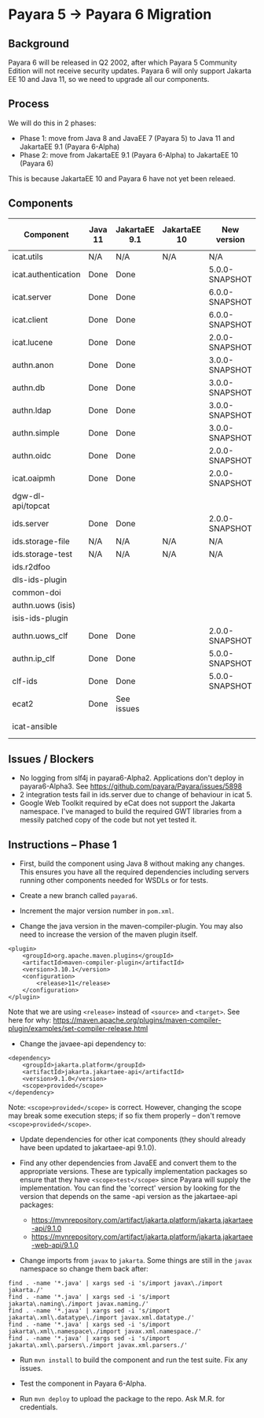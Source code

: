 # Payara 5 -> Payara 6 Migration

## Background

Payara 6 will be released in Q2 2002, after which Payara 5 Community Edition will not receive security updates. Payara 6 will only support Jakarta EE 10 and Java 11, so we need to upgrade all our components.

## Process

We will do this in 2 phases:
 - Phase 1: move from Java 8 and JavaEE 7 (Payara 5) to Java 11 and JakartaEE 9.1 (Payara 6-Alpha)
 - Phase 2: move from JakartaEE 9.1 (Payara 6-Alpha) to JakartaEE 10 (Payara 6)

This is because JakartaEE 10 and Payara 6 have not yet been releaed.

## Components

Component           | Java 11 | JakartaEE 9.1 | JakartaEE 10 | New version    | Assigned to | Check for `python`
---                 | ---     | ---           | ---          | ---            | ---         | ---
icat.utils          | N/A     | N/A           | N/A          | N/A            |             | [PR](https://github.com/icatproject/icat.utils/pull/21)
icat.authentication | Done    | Done          |              | 5.0.0-SNAPSHOT | AK          | N/A
icat.server         | Done    | Done          |              | 6.0.0-SNAPSHOT | AK          | [PR](https://github.com/icatproject/icat.server/pull/300)
icat.client         | Done    | Done          |              | 6.0.0-SNAPSHOT | AK          | N/A
icat.lucene         | Done    | Done          |              | 2.0.0-SNAPSHOT | AK          | [PR](https://github.com/icatproject/icat.lucene/pull/33)
authn.anon          | Done    | Done          |              | 3.0.0-SNAPSHOT | AK          | [PR](https://github.com/icatproject/authn.anon/pull/13)
authn.db            | Done    | Done          |              | 3.0.0-SNAPSHOT | AK          | [PR](https://github.com/icatproject/authn.db/pull/12)
authn.ldap          | Done    | Done          |              | 3.0.0-SNAPSHOT | AK          | [PR](https://github.com/icatproject/authn.ldap/pull/15)
authn.simple        | Done    | Done          |              | 3.0.0-SNAPSHOT | AK          | [PR](https://github.com/icatproject/authn.simple/pull/9)
authn.oidc          | Done    | Done          |              | 2.0.0-SNAPSHOT | VB          | [PR](https://github.com/icatproject/authn.oidc/pull/5)
icat.oaipmh         | Done    | Done          |              | 2.0.0-SNAPSHOT | VB          | [PR](https://github.com/icatproject/icat.oaipmh/pull/24)
dgw-dl-api/topcat   |         |               |              |                | VB          | [PR](https://github.com/ral-facilities/datagateway-download-api/pull/19)
ids.server          | Done    | Done          |              | 2.0.0-SNAPSHOT | AK          | [PR](https://github.com/icatproject/ids.server/pull/128)
ids.storage-file    | N/A     | N/A           | N/A          | N/A            |             | [PR](https://github.com/icatproject/ids.storage_file/pull/9)
ids.storage-test    | N/A     | N/A           | N/A          | N/A            |             | [PR](https://github.com/icatproject/ids.storage_test/pull/5)
ids.r2dfoo          |         |               |              |                | VB          | 
dls-ids-plugin      |         |               |              |                |             | 
common-doi          |         |               |              |                | ISIS?       | 
authn.uows (isis)   |         |               |              |                | ISIS?       | 
isis-ids-plugin     |         |               |              |                | ISIS?       | 
authn.uows_clf      | Done    | Done          |              | 2.0.0-SNAPSHOT | AK          | 
authn.ip_clf        | Done    | Done          |              | 5.0.0-SNAPSHOT | AK          | 
clf-ids             | Done    | Done          |              | 5.0.0-SNAPSHOT | AK          | 
ecat2               | Done    | See issues    |              |                | AK          | 
icat-ansible        |         |               |              |                | MR - in progress | 

## Issues / Blockers

 - No logging from slf4j in payara6-Alpha2. Applications don't deploy in payara6-Alpha3. See https://github.com/payara/Payara/issues/5898
 - 2 integration tests fail in ids.server due to change of behaviour in icat 5.
 - Google Web Toolkit required by eCat does not support the Jakarta namespace. I've managed to build the required GWT libraries from a messily patched copy of the code but not yet tested it.

## Instructions – Phase 1 

 - First, build the component using Java 8 without making any changes. This ensures you have all the required dependencies including servers running other components needed for WSDLs or for tests.

 - Create a new branch called `payara6`.

 - Increment the major version number in `pom.xml`.

 - Change the java version in the maven-compiler-plugin. You may also need to increase the version of the maven plugin itself.
```
<plugin>
    <groupId>org.apache.maven.plugins</groupId>
    <artifactId>maven-compiler-plugin</artifactId>
    <version>3.10.1</version>
    <configuration>
        <release>11</release>
    </configuration>
</plugin>
```
Note that we are using `<release>` instead of `<source>` and `<target>`. See here for why: https://maven.apache.org/plugins/maven-compiler-plugin/examples/set-compiler-release.html 

 - Change the javaee-api dependency to:
```
<dependency> 
    <groupId>jakarta.platform</groupId> 
    <artifactId>jakarta.jakartaee-api</artifactId> 
    <version>9.1.0</version> 
    <scope>provided</scope> 
</dependency> 
```
Note: `<scope>provided</scope>` is correct. However, changing the scope may break some execution steps; if so fix them properly – don't remove `<scope>provided</scope>`.

 - Update dependencies for other icat components (they should already have been updated to jakartaee-api 9.1.0).

 - Find any other dependencies from JavaEE and convert them to the appropriate versions. These are typically implementation packages so ensure that they have `<scope>test</scope>` since Payara will supply the implementation. You can find the 'correct' version by looking for the version that depends on the same -api version as the jakartaee-api packages:
   - https://mvnrepository.com/artifact/jakarta.platform/jakarta.jakartaee-api/9.1.0 
   - https://mvnrepository.com/artifact/jakarta.platform/jakarta.jakartaee-web-api/9.1.0 

 - Change imports from `javax` to `jakarta`. Some things are still in the `javax` namespace so change them back after:
```
find . -name '*.java' | xargs sed -i 's/import javax\./import jakarta./'
find . -name '*.java' | xargs sed -i 's/import jakarta\.naming\./import javax.naming./'
find . -name '*.java' | xargs sed -i 's/import jakarta\.xml\.datatype\./import javax.xml.datatype./'
find . -name '*.java' | xargs sed -i 's/import jakarta\.xml\.namespace\./import javax.xml.namespace./'
find . -name '*.java' | xargs sed -i 's/import jakarta\.xml\.parsers\./import javax.xml.parsers./'
```

 - Run `mvn install` to build the component and run the test suite. Fix any issues.

 - Test the component in Payara 6-Alpha.

 - Run `mvn deploy` to upload the package to the repo. Ask M.R. for credentials.
